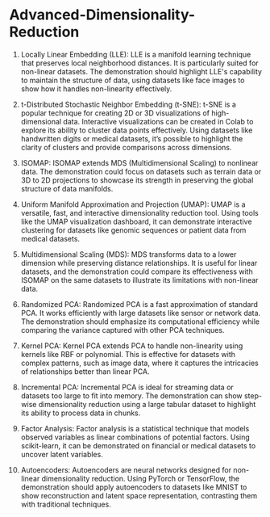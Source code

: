 # Advanced-Dimensionality-Reduction

1. Locally Linear Embedding (LLE):
LLE is a manifold learning technique that preserves local neighborhood distances. It is particularly suited for non-linear datasets. The demonstration should highlight LLE's capability to maintain the structure of data, using datasets like face images to show how it handles non-linearity effectively.

2. t-Distributed Stochastic Neighbor Embedding (t-SNE):
t-SNE is a popular technique for creating 2D or 3D visualizations of high-dimensional data. Interactive visualizations can be created in Colab to explore its ability to cluster data points effectively. Using datasets like handwritten digits or medical datasets, it’s possible to highlight the clarity of clusters and provide comparisons across dimensions.

3. ISOMAP:
ISOMAP extends MDS (Multidimensional Scaling) to nonlinear data. The demonstration could focus on datasets such as terrain data or 3D to 2D projections to showcase its strength in preserving the global structure of data manifolds.

4. Uniform Manifold Approximation and Projection (UMAP):
UMAP is a versatile, fast, and interactive dimensionality reduction tool. Using tools like the UMAP visualization dashboard, it can demonstrate interactive clustering for datasets like genomic sequences or patient data from medical datasets.

5. Multidimensional Scaling (MDS):
MDS transforms data to a lower dimension while preserving distance relationships. It is useful for linear datasets, and the demonstration could compare its effectiveness with ISOMAP on the same datasets to illustrate its limitations with non-linear data.

6. Randomized PCA:
Randomized PCA is a fast approximation of standard PCA. It works efficiently with large datasets like sensor or network data. The demonstration should emphasize its computational efficiency while comparing the variance captured with other PCA techniques.

7. Kernel PCA:
Kernel PCA extends PCA to handle non-linearity using kernels like RBF or polynomial. This is effective for datasets with complex patterns, such as image data, where it captures the intricacies of relationships better than linear PCA.

8. Incremental PCA:
Incremental PCA is ideal for streaming data or datasets too large to fit into memory. The demonstration can show step-wise dimensionality reduction using a large tabular dataset to highlight its ability to process data in chunks.

9. Factor Analysis:
Factor analysis is a statistical technique that models observed variables as linear combinations of potential factors. Using scikit-learn, it can be demonstrated on financial or medical datasets to uncover latent variables.

10. Autoencoders:
Autoencoders are neural networks designed for non-linear dimensionality reduction. Using PyTorch or TensorFlow, the demonstration should apply autoencoders to datasets like MNIST to show reconstruction and latent space representation, contrasting them with traditional techniques.

